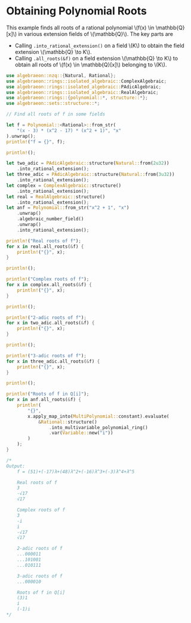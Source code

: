 # Obtaining Polynomial Roots

This example finds all roots of a rational polynomial \\(f(x) \in \mathbb{Q}[x]\\) in various extension fields of \\(\mathbb{Q}\\). The key parts are
- Calling `.into_rational_extension()` on a field \\(K\\) to obtain the field extension \\(\mathbb{Q} \to K\\).
- Calling `.all_roots(&f)` on a field extension \\(\mathbb{Q} \to K\\) to obtain all roots of \\(f(x) \in \mathbb{Q}[x]\\) belonging to \\(K\\).

```rust
use algebraeon::nzq::{Natural, Rational};
use algebraeon::rings::isolated_algebraic::ComplexAlgebraic;
use algebraeon::rings::isolated_algebraic::PAdicAlgebraic;
use algebraeon::rings::isolated_algebraic::RealAlgebraic;
use algebraeon::rings::{polynomial::*, structure::*};
use algebraeon::sets::structure::*;

// Find all roots of f in some fields

let f = Polynomial::<Rational>::from_str(
    "(x - 3) * (x^2 - 17) * (x^2 + 1)", "x"
).unwrap();
println!("f = {}", f);

println!();

let two_adic = PAdicAlgebraic::structure(Natural::from(2u32))
    .into_rational_extension();
let three_adic = PAdicAlgebraic::structure(Natural::from(3u32))
    .into_rational_extension();
let complex = ComplexAlgebraic::structure()
    .into_rational_extension();
let real = RealAlgebraic::structure()
    .into_rational_extension();
let anf = Polynomial::from_str("x^2 + 1", "x")
    .unwrap()
    .algebraic_number_field()
    .unwrap()
    .into_rational_extension();

println!("Real roots of f");
for x in real.all_roots(&f) {
    println!("{}", x);
}

println!();

println!("Complex roots of f");
for x in complex.all_roots(&f) {
    println!("{}", x);
}

println!();

println!("2-adic roots of f");
for x in two_adic.all_roots(&f) {
    println!("{}", x);
}

println!();

println!("3-adic roots of f");
for x in three_adic.all_roots(&f) {
    println!("{}", x);
}

println!();

println!("Roots of f in Q[i]");
for x in anf.all_roots(&f) {
    println!(
        "{}",
        x.apply_map_into(MultiPolynomial::constant).evaluate(
            &Rational::structure()
                .into_multivariable_polynomial_ring()
                .var(Variable::new("i"))
        )
    );
}

/*
Output:
    f = (51)+(-17)λ+(48)λ^2+(-16)λ^3+(-3)λ^4+λ^5

    Real roots of f
    3
    -√17
    √17

    Complex roots of f
    3
    -i
    i
    -√17
    √17

    2-adic roots of f
    ...000011
    ...101001
    ...010111

    3-adic roots of f
    ...000010

    Roots of f in Q[i]
    (3)1
    i
    (-1)i
*/
```